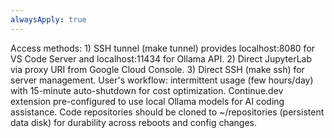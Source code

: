 ```yaml
---
alwaysApply: true
---
```


Access methods: 1) SSH tunnel (make tunnel) provides localhost:8080 for VS Code Server and localhost:11434 for Ollama API. 2) Direct JupyterLab via proxy URI from Google Cloud Console. 3) Direct SSH (make ssh) for server management. User's workflow: intermittent usage (few hours/day) with 15-minute auto-shutdown for cost optimization. Continue.dev extension pre-configured to use local Ollama models for AI coding assistance. Code repositories should be cloned to ~/repositories (persistent data disk) for durability across reboots and config changes.